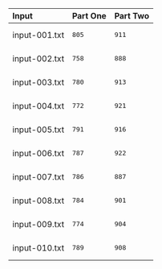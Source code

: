 | Input | Part One | Part Two |
|:---|:---|:---|
|input-001.txt|<pre>805</pre>|<pre>911</pre>|
|input-002.txt|<pre>758</pre>|<pre>888</pre>|
|input-003.txt|<pre>780</pre>|<pre>913</pre>|
|input-004.txt|<pre>772</pre>|<pre>921</pre>|
|input-005.txt|<pre>791</pre>|<pre>916</pre>|
|input-006.txt|<pre>787</pre>|<pre>922</pre>|
|input-007.txt|<pre>786</pre>|<pre>887</pre>|
|input-008.txt|<pre>784</pre>|<pre>901</pre>|
|input-009.txt|<pre>774</pre>|<pre>904</pre>|
|input-010.txt|<pre>789</pre>|<pre>908</pre>|